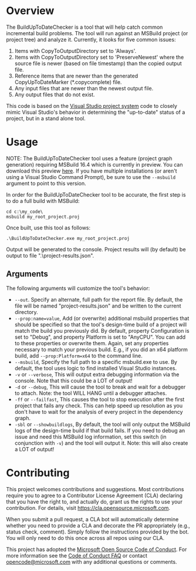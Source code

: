 # Overview

The BuildUpToDateChecker is a tool that will help catch common incremental build problems. The tool will run against an MSBuild project (or project tree) and analyze it. Currently, it looks for five common issues:
1. Items with CopyToOutputDirectory set to 'Always'.
2. Items with CopyToOutputDirectory set to 'PreserveNewest' where the source file is newer (based on file timestamp) than the copied output file.
3. Reference items that are newer than the generated CopyUpToDateMarker (*.copycomplete) file.
4. Any input files that are newer than the newest output file.
5. Any output files that do not exist.

This code is based on the [Visual Studio project system](https://github.com/dotnet/project-system/blob/c2c17ed3423a797fda4bab9fa71442006ace373e/src/Microsoft.VisualStudio.ProjectSystem.Managed/ProjectSystem/UpToDate/BuildUpToDateCheck.cs) code to closely mimic Visual Studio's behavior in determining the "up-to-date" status of a project, but in a stand alone tool.

# Usage

NOTE: The BuildUpToDateChecker tool uses a feature (project graph generation) requiring MSBuild 16.4 which is currently in preview. You can download this preview [here](https://docs.microsoft.com/en-us/visualstudio/releases/2019/release-notes-preview). If you have multiple installations (or aren't using a Visual Studio Command Prompt), be sure to use the `--msbuild` argument to point to this version.

In order for the BuildUpToDateChecker tool to be accurate, the first step is to do a full build with MSBuild:

    cd c:\my_code\
    msbuild my_root_project.proj

Once built, use this tool as follows:

    .\BuildUpToDateChecker.exe my_root_project.proj

Output will be generated to the console.
Project results will (by default) be output to file ".\project-results.json".

## Arguments

The following arguments will customize the tool's behavior:
* `--out`. Specify an alternate, full path for the report file. By default, the file will be named "project-results.json" and be written to the current directory.
* `--prop:name=value`, Add (or overwrite) additional msbuild properties that should be specified so that the tool's design-time build of a project will match the build you previously did. By default, property Configuration is set to "Debug", and property Platform is set to "AnyCPU". You can add to these properties or overwrite them. Again, set any properties necessary to match your previous build. E.g., if you did an x64 platform build, add `--prop:Platform=x64` to the command line.
* `--msbuild`, Specify the full path to a specific msbuild.exe to use. By default, the tool uses logic to find installed Visual Studio instances.
* `-v` or `--verbose`, This will output extra debugging information via the console. Note that this could be a LOT of output!
* `-d` or `--debug`, This will cause the tool to break and wait for a debugger to attach. Note: the tool WILL HANG until a debugger attaches.
* `-ff` or `--failfast`, This causes the tool to stop execution after the first project that fails any check. This can help speed up resolution as you don't have to wait for the analysis of every project in the dependency graph.
* `-sbl` or `--showbuildlogs`, By default, the tool will only output the MSBuild logs of the design-time build if that build fails. If you need to debug an issue and need this MSBuild log information, set this switch (in conjunction with `-v`) and the tool will output it. Note: this will also create a LOT of output!


# Contributing

This project welcomes contributions and suggestions.  Most contributions require you to agree to a
Contributor License Agreement (CLA) declaring that you have the right to, and actually do, grant us
the rights to use your contribution. For details, visit https://cla.opensource.microsoft.com.

When you submit a pull request, a CLA bot will automatically determine whether you need to provide
a CLA and decorate the PR appropriately (e.g., status check, comment). Simply follow the instructions
provided by the bot. You will only need to do this once across all repos using our CLA.

This project has adopted the [Microsoft Open Source Code of Conduct](https://opensource.microsoft.com/codeofconduct/).
For more information see the [Code of Conduct FAQ](https://opensource.microsoft.com/codeofconduct/faq/) or
contact [opencode@microsoft.com](mailto:opencode@microsoft.com) with any additional questions or comments.
